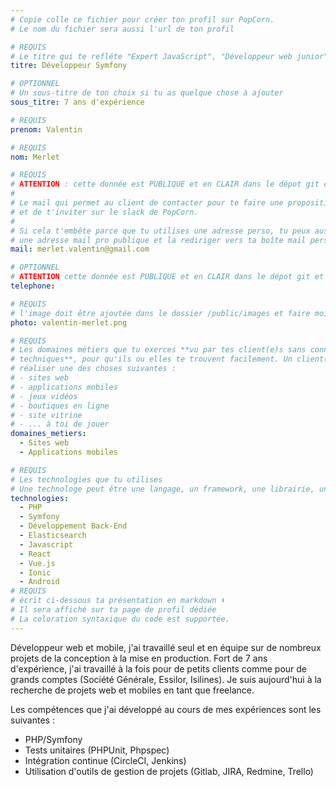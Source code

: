 ```yaml
---
# Copie colle ce fichier pour créer ton profil sur PopCorn.
# Le nom du fichier sera aussi l'url de ton profil

# REQUIS
# Le titre qui te refléte "Expert JavaScript", "Développeur web junior"
titre: Développeur Symfony

# OPTIONNEL
# Un sous-titre de ton choix si tu as quelque chose à ajouter
sous_titre: 7 ans d'expérience

# REQUIS
prenom: Valentin

# REQUIS
nom: Merlet

# REQUIS
# ATTENTION : cette donnée est PUBLIQUE et en CLAIR dans le dépot git et sur le site
#
# Le mail qui permet au client de contacter pour te faire une proposition de projet
# et de t'inviter sur le slack de PopCorn.
#
# Si cela t'embête parce que tu utilises une adresse perso, tu peux aussi te créer
# une adresse mail pro publique et la rediriger vers ta boîte mail perso
mail: merlet.valentin@gmail.com

# OPTIONNEL
# ATTENTION cette donnée est PUBLIQUE et en CLAIR dans le dépot git et sur le site
telephone:

# REQUIS
# l'image doit être ajoutée dans le dossier /public/images et faire moins de 100ko ! Sa hauteur affichée sur le site sera de 300px, elle s'adaptera comme elle peut au responsive avec du css.
photo: valentin-merlet.png

# REQUIS
# Les domaines métiers que tu exerces **vu par tes client(e)s sans connaissances
# techniques**, pour qu'ils ou elles te trouvent facilement. Un client(e) veut par exemple
# réaliser une des choses suivantes :
# - sites web
# - applications mobiles
# - jeux vidéos
# - boutiques en ligne
# - site vitrine
# - ... à toi de jouer
domaines_metiers:
  - Sites web
  - Applications mobiles

# REQUIS
# Les technologies que tu utilises
# Une technologe peut être une langage, un framework, une librairie, un CMS ...
technologies:
  - PHP
  - Symfony
  - Développement Back-End
  - Elasticsearch
  - Javascript
  - React
  - Vue.js
  - Ionic
  - Android
# REQUIS
# écrit ci-dessous ta présentation en markdown ⬇️
# Il sera affiché sur ta page de profil dédiée
# La coloration syntaxique du code est supportée.
---
```


Développeur web et mobile, j'ai travaillé seul et en équipe sur de nombreux projets de la conception à la mise en production.
Fort de 7 ans d'expérience, j'ai travaillé à la fois pour de petits clients comme pour de grands comptes (Société Générale, Essilor, Isilines).
Je suis aujourd'hui à la recherche de projets web et mobiles en tant que freelance.

Les compétences que j'ai développé au cours de mes expériences sont les suivantes :

- PHP/Symfony
- Tests unitaires (PHPUnit, Phpspec)
- Intégration continue (CircleCI, Jenkins)
- Utilisation d'outils de gestion de projets (Gitlab, JIRA, Redmine, Trello)
